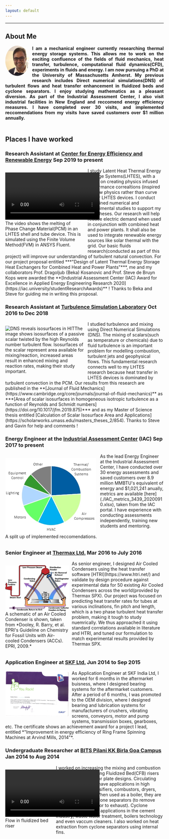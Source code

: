 ```yaml
---
layout: default
---
```


---
## About Me
<img align="left" src="./me.jpg" alt="Me with the first airplane" style="border-radius:50%;max-width: 15%;height: auto;margin-right: 10px;margin-bottom: 10px;">
<div style="text-align: justify"> <b>
I am a mechanical engineer currently researching thermal energy storage systems. This allows me to work on the exciting confluence of the fields of fluid mechanics, heat transfer, turbulence, computational fluid dynamics(CFD), experiments in fluids and energy. I am now pursuing a PhD at the University of Massachusetts Amherst. My previous research includes Direct numerical simulations(DNS) of turbulent flows and heat transfer enhancement in fluidized beds and cyclone separators. I enjoy studying mathematics as a pleasant diversion. As part of the Industrial Assessment Center, I also visit industrial facilities in New England and reccomend energy efficiency measures. I have completed over 30 visits, and implemented reccomendations from my visits have saved customers over $1 million annually.</b>
</div>
<br clear="left"/>

## Places I have worked

### Research Assistant at [Center for Energy Efficiency and Renewable Energy](http://ceere.org/research.html) Sep 2019 to present
<figure style="max-width: 50%;height: auto;float: left;margin-right: 10px;margin-bottom: 10px;margin-left: 0px;">
<video controls >
  <source src="./plots/video-meltingofphasechangematerial.mp4" type="video/mp4">
<img src="./plots/meltingofphasechangematerial.png" alt="Browser does not support video tag" >
</video>
<figcaption>The video shows the melting of Phase Change Material(PCM) in an LHTES shell and tube device. This is simulated using the Finite Volume Method(FVM) in ANSYS Fluent.</figcaption>
</figure>
I study Latent Heat Thermal Energy Storage Systems(LHTES), with a focus on creating physics infused performance correaltions (inspired by flow physics rather than curve fit) for LHTES devices. I conduct combined numerical and experimental studies to support my hypotheses. Our research will help reduce electric demand when used in conjunction with combined heat and power plants. It shall also be used to integrate renewable energy sources like solar thermal with the grid. Our basic fluids research(conducted as part of this project) will improve our understanding of turbulent natural convection. 
For our project proposal entitled ***"Design of Latent Thermal Energy Storage Heat Exchangers for Combined Heat and Power Plants"***, me and my collaborators Prof. Dragoljub (Beka) Kosanovic and Prof. Steve de Bruyn Kops were awarded the **[Industrial Assessment Center (IAC) Award for Excellence in Applied Energy Engineering Research 2020](https://iac.university/studentResearchAwards)** ! Thanks to Beka and Steve for guiding me in writing this proposal.
<br clear="left"/>

### Research Assistant at [Turbulence Simulation Laboratory](https://people.umass.edu/debk/) Oct 2016 to Dec 2018
<figure style="max-width: 50%;height: auto;float: left;margin-right: 10px;margin-bottom: 10px;margin-left: 0px;">
<img align="left" src="./plots/Kedar Prashant and Steve de Bruyn Kops.png" alt="DNS reveals isosurfaces in HIT" >
<figcaption> The image shows isosurfaces of a passive scalar twisted by the high Reynolds number turbulent flow. Isosurfaces of the scalar represent area available for mixing/reaction, increased areas result in enhanced mixing and reaction rates, making their study important. </figcaption>
</figure>
I studied turbulence and mixing using Direct Numerical Simulations (DNS). The mixing of scalars(such as temperature or chemicals) due to fluid turbulence is an important problem for modelling combustion, turbulent jets and geophysical flows. This fundamental research connects well to my LHTES research because heat transfer in LHTES devices is dominated by turbulent convection in the PCM. 
Our results from this research are published in the **[Journal of Fluid Mechanics](https://www.cambridge.org/core/journals/journal-of-fluid-mechanics)** as ***[Area of scalar isosurfaces in homogeneous isotropic turbulence as a function of Reynolds and Schmidt numbers](https://doi.org/10.1017/jfm.2019.875)*** and as my Master of Science thesis entitled [Calculation of Scalar Isosurface Area and Applications](https://scholarworks.umass.edu/masters_theses_2/854). Thanks to Steve and Gavin for help and comments ! 
<br clear="left"/>

### Energy Engineer at the [Industrial Assessment Center](http://www.ceere.org/iac.html) (IAC) Sep 2017 to present
<figure style="max-width: 90%;height: auto;float: left;margin-right: 10px;margin-bottom: 10px;margin-left: 0px;">
<img align="left" src="./plots/IACrecommendations.jpg" alt="Types of Implemented Reccomendations" >
<figcaption> A split up of implemented reccomendations.</figcaption>
</figure>
As the lead Energy Engineer at the Industrial Assessment Center, I have conducted over 30 energy assessments and saved customers over 8.9 million MMBTU's equivalent of energy and $1,021,241 anually, metrics are available [here](./IAC_metrics_3439_20200910.xlsx), taken from the IAC portal. I have experience with conducting assessments independently, training new students and mentoring. 
<br clear="left"/>

### Senior Engineer at [Thermax Ltd.](https://www.thermaxglobal.com/) Mar 2016 to July 2016
<figure style="max-width: 40%;height: auto;float: left;margin-right: 10px;margin-bottom: 10px;margin-left: 0px;">
<img align="left" src="./plots/air_cooled_condenser.png" alt="Air Cooled Condenser Schematic" >
<figcaption> A schematic of an Air Cooled Condenser is shown, taken from *Dooley, R. Barry, et al. EPRI's Guideline on Chemistry for Fossil Units with Air-cooled Condensers (ACCs). EPRI, 2009.*</figcaption>
</figure>
As senior engineer, I designed Air Cooled Condensers using the heat transfer software [HTRI](https://www.htri.net/) and validate by design procedure against experimental data for 50 existing Air Cooled Condensers across the world(provided by Thermax SPX). Our project was focused on predicting heat transfer rates for tubes at various inclinations, fin pitch and length, which is a two phase turbulent heat transfer problem, making it tough to study nuemrically. We thus approached it using standard correlations available in literature and HTRI, and tuned our formulation to match experimental results provided by Thermax SPX.  
<br clear="left"/>

### Application Engineer at [SKF Ltd.](https://www.skf.com/in) Jun 2014 to Sep 2015
<img align="left" src="./photos/SKF Certificate.png" alt="SKF Arvind Mills Award" style="max-width: 40%;height: auto;margin-right: 10px;margin-bottom: 10px;">
As Application Engineer at SKF India Ltd, I worked for 6 months in the aftermarket buisness, where I designed bearing systems for the aftermarket customers. After a period of 6 months, I was promoted to the OEM division, where I designed bearing and lubrication systems for manufacturers of crushers, vibrating screens, conveyors, motor and pump systems, transmission boxes, gearboxes, etc. The certificate shows an achievement award for a project I lead, entitled *"Improvement in energy efficiency of Ring Frame Spinning Machines at Arvind Mills, 2014"*.
<br clear="left"/>

### Undergraduate Researcher at [BITS Pilani KK Birla Goa Campus]() Jan 2014 to Aug 2014
<figure style="width: 30%;height: auto;float: left;margin-right: 10px;margin-bottom: 10px;margin-left: 0px;">
<video controls style="object-fit: fill;">
  <source src="./plots/fluidized_bed.mp4" type="video/mp4">
<img src="./plots/fluidized_bed.png" alt="Browser does not support video tag" >
</video>
<figcaption>Flow in fluidized bed riser</figcaption>
</figure>
I worked on increasing the mixing and combustion efficiency in Circulating Fluidized Bed(CFB) risers using novel distributor plate designs. Circulating Fluidized Bed risers have applications in high efficiency boilers, gasifiers, combustors, dryers, power coating etc. When used as a boiler, they are accompanied by cyclone separators (to remove particulate matter prior to exhaust). Cyclone separators also have applications in the cement industry, waste water treatment, boilers technology and even vaccum cleaners. I also worked on heat extraction from cyclone separators using internal fins.
<br clear="left"/>


